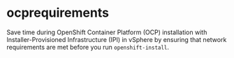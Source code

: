 # ocprequirements
Save time during OpenShift Container Platform (OCP) installation with Installer-Provisioned Infrastructure (IPI) in vSphere by ensuring that network requirements are met before you run `openshift-install`.
